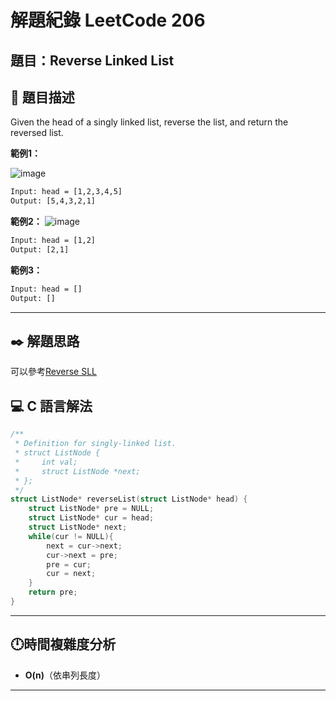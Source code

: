 # 解題紀錄 LeetCode 206

## 題目：Reverse Linked List

## 📙 題目描述

Given the head of a singly linked list, reverse the list, and return the reversed list.

**範例1：**

![image](https://hackmd.io/_uploads/rkBiBfOokg.png)
```txt
Input: head = [1,2,3,4,5]
Output: [5,4,3,2,1]
```

**範例2：**
![image](https://hackmd.io/_uploads/BkkfIM_i1e.png)

```txt
Input: head = [1,2]
Output: [2,1]
```

**範例3：**

```txt
Input: head = []
Output: []
```

---

## ✒️ 解題思路

可以參考[Reverse SLL](https://hackmd.io/g693lvEYTzO0cUriiC4LtA?view#36-%E5%8F%8D%E8%BD%89%E4%B8%B2%E5%88%97)

## 💻 C 語言解法

```c
/**
 * Definition for singly-linked list.
 * struct ListNode {
 *     int val;
 *     struct ListNode *next;
 * };
 */
struct ListNode* reverseList(struct ListNode* head) {
    struct ListNode* pre = NULL;
    struct ListNode* cur = head;
    struct ListNode* next;
    while(cur != NULL){
        next = cur->next;
        cur->next = pre;
        pre = cur;
        cur = next;
    }
    return pre;
}

```

---

## 🕛時間複雜度分析

- **O(n)**（依串列長度）

---

